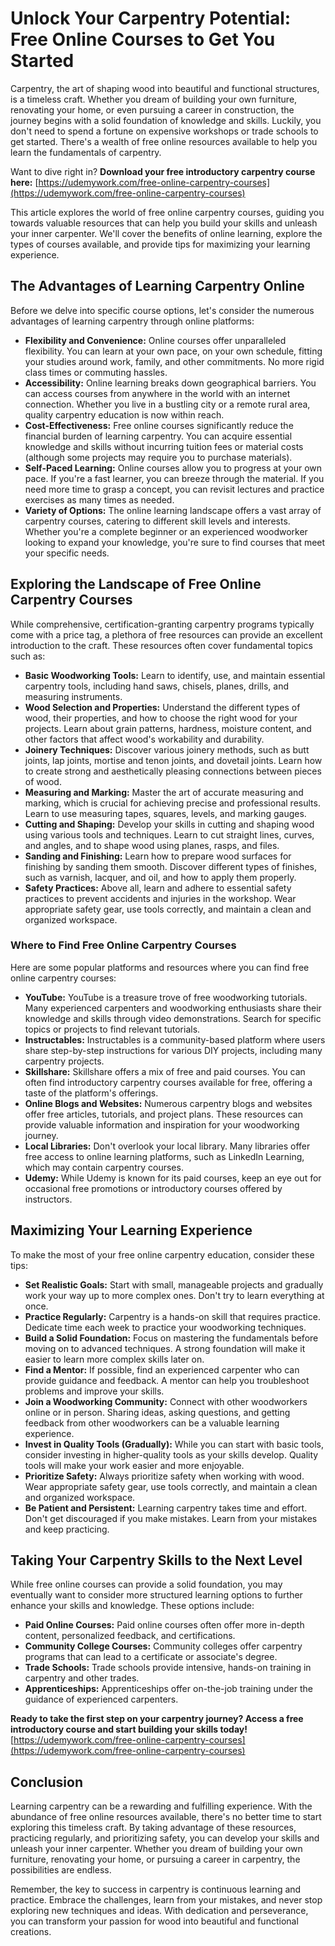 # Unlock Your Carpentry Potential: Free Online Courses to Get You Started

Carpentry, the art of shaping wood into beautiful and functional structures, is a timeless craft. Whether you dream of building your own furniture, renovating your home, or even pursuing a career in construction, the journey begins with a solid foundation of knowledge and skills. Luckily, you don't need to spend a fortune on expensive workshops or trade schools to get started. There's a wealth of free online resources available to help you learn the fundamentals of carpentry.

Want to dive right in? **Download your free introductory carpentry course here:** [https://udemywork.com/free-online-carpentry-courses](https://udemywork.com/free-online-carpentry-courses)

This article explores the world of free online carpentry courses, guiding you towards valuable resources that can help you build your skills and unleash your inner carpenter. We'll cover the benefits of online learning, explore the types of courses available, and provide tips for maximizing your learning experience.

## The Advantages of Learning Carpentry Online

Before we delve into specific course options, let's consider the numerous advantages of learning carpentry through online platforms:

*   **Flexibility and Convenience:** Online courses offer unparalleled flexibility. You can learn at your own pace, on your own schedule, fitting your studies around work, family, and other commitments. No more rigid class times or commuting hassles.
*   **Accessibility:** Online learning breaks down geographical barriers. You can access courses from anywhere in the world with an internet connection. Whether you live in a bustling city or a remote rural area, quality carpentry education is now within reach.
*   **Cost-Effectiveness:** Free online courses significantly reduce the financial burden of learning carpentry. You can acquire essential knowledge and skills without incurring tuition fees or material costs (although some projects may require you to purchase materials).
*   **Self-Paced Learning:** Online courses allow you to progress at your own pace. If you're a fast learner, you can breeze through the material. If you need more time to grasp a concept, you can revisit lectures and practice exercises as many times as needed.
*   **Variety of Options:** The online learning landscape offers a vast array of carpentry courses, catering to different skill levels and interests. Whether you're a complete beginner or an experienced woodworker looking to expand your knowledge, you're sure to find courses that meet your specific needs.

## Exploring the Landscape of Free Online Carpentry Courses

While comprehensive, certification-granting carpentry programs typically come with a price tag, a plethora of free resources can provide an excellent introduction to the craft. These resources often cover fundamental topics such as:

*   **Basic Woodworking Tools:** Learn to identify, use, and maintain essential carpentry tools, including hand saws, chisels, planes, drills, and measuring instruments.
*   **Wood Selection and Properties:** Understand the different types of wood, their properties, and how to choose the right wood for your projects. Learn about grain patterns, hardness, moisture content, and other factors that affect wood's workability and durability.
*   **Joinery Techniques:** Discover various joinery methods, such as butt joints, lap joints, mortise and tenon joints, and dovetail joints. Learn how to create strong and aesthetically pleasing connections between pieces of wood.
*   **Measuring and Marking:** Master the art of accurate measuring and marking, which is crucial for achieving precise and professional results. Learn to use measuring tapes, squares, levels, and marking gauges.
*   **Cutting and Shaping:** Develop your skills in cutting and shaping wood using various tools and techniques. Learn to cut straight lines, curves, and angles, and to shape wood using planes, rasps, and files.
*   **Sanding and Finishing:** Learn how to prepare wood surfaces for finishing by sanding them smooth. Discover different types of finishes, such as varnish, lacquer, and oil, and how to apply them properly.
*   **Safety Practices:** Above all, learn and adhere to essential safety practices to prevent accidents and injuries in the workshop. Wear appropriate safety gear, use tools correctly, and maintain a clean and organized workspace.

### Where to Find Free Online Carpentry Courses

Here are some popular platforms and resources where you can find free online carpentry courses:

*   **YouTube:** YouTube is a treasure trove of free woodworking tutorials. Many experienced carpenters and woodworking enthusiasts share their knowledge and skills through video demonstrations. Search for specific topics or projects to find relevant tutorials.
*   **Instructables:** Instructables is a community-based platform where users share step-by-step instructions for various DIY projects, including many carpentry projects.
*   **Skillshare:** Skillshare offers a mix of free and paid courses. You can often find introductory carpentry courses available for free, offering a taste of the platform's offerings.
*   **Online Blogs and Websites:** Numerous carpentry blogs and websites offer free articles, tutorials, and project plans. These resources can provide valuable information and inspiration for your woodworking journey.
*   **Local Libraries:** Don't overlook your local library. Many libraries offer free access to online learning platforms, such as LinkedIn Learning, which may contain carpentry courses.
*   **Udemy:** While Udemy is known for its paid courses, keep an eye out for occasional free promotions or introductory courses offered by instructors.

## Maximizing Your Learning Experience

To make the most of your free online carpentry education, consider these tips:

*   **Set Realistic Goals:** Start with small, manageable projects and gradually work your way up to more complex ones. Don't try to learn everything at once.
*   **Practice Regularly:** Carpentry is a hands-on skill that requires practice. Dedicate time each week to practice your woodworking techniques.
*   **Build a Solid Foundation:** Focus on mastering the fundamentals before moving on to advanced techniques. A strong foundation will make it easier to learn more complex skills later on.
*   **Find a Mentor:** If possible, find an experienced carpenter who can provide guidance and feedback. A mentor can help you troubleshoot problems and improve your skills.
*   **Join a Woodworking Community:** Connect with other woodworkers online or in person. Sharing ideas, asking questions, and getting feedback from other woodworkers can be a valuable learning experience.
*   **Invest in Quality Tools (Gradually):** While you can start with basic tools, consider investing in higher-quality tools as your skills develop. Quality tools will make your work easier and more enjoyable.
*   **Prioritize Safety:** Always prioritize safety when working with wood. Wear appropriate safety gear, use tools correctly, and maintain a clean and organized workspace.
*   **Be Patient and Persistent:** Learning carpentry takes time and effort. Don't get discouraged if you make mistakes. Learn from your mistakes and keep practicing.

## Taking Your Carpentry Skills to the Next Level

While free online courses can provide a solid foundation, you may eventually want to consider more structured learning options to further enhance your skills and knowledge. These options include:

*   **Paid Online Courses:** Paid online courses often offer more in-depth content, personalized feedback, and certifications.
*   **Community College Courses:** Community colleges offer carpentry programs that can lead to a certificate or associate's degree.
*   **Trade Schools:** Trade schools provide intensive, hands-on training in carpentry and other trades.
*   **Apprenticeships:** Apprenticeships offer on-the-job training under the guidance of experienced carpenters.

**Ready to take the first step on your carpentry journey? Access a free introductory course and start building your skills today!** [https://udemywork.com/free-online-carpentry-courses](https://udemywork.com/free-online-carpentry-courses)

## Conclusion

Learning carpentry can be a rewarding and fulfilling experience. With the abundance of free online resources available, there's no better time to start exploring this timeless craft. By taking advantage of these resources, practicing regularly, and prioritizing safety, you can develop your skills and unleash your inner carpenter. Whether you dream of building your own furniture, renovating your home, or pursuing a career in carpentry, the possibilities are endless.

Remember, the key to success in carpentry is continuous learning and practice. Embrace the challenges, learn from your mistakes, and never stop exploring new techniques and ideas. With dedication and perseverance, you can transform your passion for wood into beautiful and functional creations.
